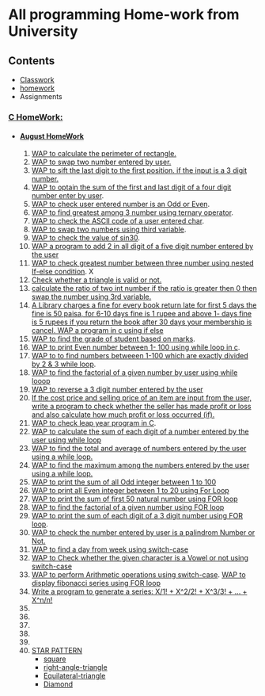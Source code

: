 # All programming Home-work from University

## Contents

- [Classwork](#c-classwork)
- [homework](#c-homework)
- Assignments

<!-- ### [C ClassWork](/classwork/) -->

### [C HomeWork:](/c/homeworks/)

- #### [August HomeWork](/c/homeworks/august-2024/)
  1.  [WAP to calculate the perimeter of rectangle.](/c/homeworks/13-08-2024/perimeter-rectangle.c)
  2.  [WAP to swap two number entered by user.](/c/homeworks/13-08-2024/swap-two-number.c)
  3.  [WAP to sift the last digit to the first position. if the input is a 3 digit number.](/c/homeworks/13-08-2024/sift-third-digit-to-first.c)
  4.  [WAP to optain the sum of the first and last digit of a four digit number enter by user](/c/homeworks/13-08-2024/sum-of-first-and-last-digit.c).
  5.  [WAP to check user entered number is an Odd or Even](/c/homeworks/14-08-2024/odd-even.c).
  6.  [WAP to find greatest among 3 number using ternary operator](/c/homeworks/14-08-2024/greatest-among-three.c).
  7.  [WAP to check the ASCII code of a user entered char](/c/homeworks/14-08-2024/ascii-check.c).
  8.  [WAP to swap two numbers using third variable](/c/homeworks/14-08-2024/num-swap-using-third-variable.c).
  9.  [WAP to check the value of sin30](/c/homeworks/14-08-2024/check-sin30.c).
  10. [WAP a program to add 2 in all digit of a five digit number entered by the user](/c/homeworks/14-08-2024/add2-in-all-digit-of-5-digit-num.c)
  11. [WAP to check greatest number between three number using nested If-else condition](/c/classwork/20-08-2024/greatest-number-among3-using-nested-if.c). X
  12. [Check whether a triangle is valid or not.](/c/classwork/20-08-2024/check-valid-triangle.c)
  13. [calculate the ratio of two int number if the ratio is greater then 0 then swap the number using 3rd variable.](/c/classwork/20-08-2024/check-ratio.c)
  14. [ A Library charges a fine for every book return late for first 5 days the fine is 50 paisa, for 6-10 days fine is 1 rupee and above 1- days fine is 5 rupees if you return the book after 30 days your membership is cancel. WAP a program in c using if else](/c/homeworks/august-2024/library-charges.c)
  15. [WAP to find the grade of student based on marks](/c/homeworks/august-2024/grade-using-if-else.c).
  16. [WAP to print Even number between 1- 100 using while loop in c](/c/homeworks/august-2024/evenNumber-1-100.c).
  17. [WAP to to find numbers betweeen 1-100 which are exactly divided by 2 & 3 while loop](/c/homeworks/august-2024/num-divide-by-2-3.c).
  18. [WAP to find the factorial of a given number by user using while looop](/c/homeworks/august-2024/factorial.c)
  19. [WAP to reverse a 3 digit number entered by the user](/c/homeworks/august-2024/reverse-of-num.c)
  20. [If the cost price and selling price of an item are input from the user, write a program to check whether the seller has made profit or loss and also calculate how much profit or loss occurred (if).](/c/homeworks/august-2024/const-selling-buying-profit.c)
  21. [WAP to check leap year program in C](/c/homeworks/august-2024/leap-year.c).
  22. [WAP to calculate the sum of each digit of a number entered by the user using while loop](/c/homeworks/august-2024/sum-of-each-digit.c)
  23. [WAP to find the total and average of numbers entered by the user using a while loop.](/c/homeworks/august-2024/sum-avg.c)
  24. [WAP to find the maximum among the numbers entered by the user using a while loop.](/c/homeworks/august-2024/max-num-entered.c)
  25. [WAP to print the sum of all Odd integer between 1 to 100](/c/homeworks/august-2024/odd-int-btw-1-100.c)
  26. [WAP to print all Even integer between 1 to 20 using For Loop](/c/homeworks/august-2024/even-num-btw-1-20.c)
  27. [WAP to print the sum of first 50 natural number using FOR loop](/c/homeworks/august-2024/sum-of-first-50-natural-num.c)
  28. [WAP to find the factorial of a given number using FOR loop](/c/homeworks/august-2024/factorial-using-for.c)
  29. [WAP to print the sum of each digit of a 3 digit number using FOR loop](/c/homeworks/august-2024/sum-of-each-digit-of-3.c).
  30. [WAP to check the number entered by user is a palindrom Number or Not.](/c/homeworks/august-2024/palindrom.c)
  31. [WAP to find a day from week using switch-case](/c/homeworks/august-2024/day-from-week-switch-case.c)
  32. [WAP to Check whether the given character is a Vowel or not using switch-case](/c/homeworks/august-2024/vowel-check.c)
  33. [WAP to perform Arithmetic operations using switch-case](/day-1/control_structure/switch-case.c). [WAP to display fibonacci series using FOR loop](/c/homeworks/august-2024/fibonacci-series.c)
  34. [Write a program to generate a series: X/1! + X^2/2! + X^3/3! + ... + X^n/n!](/c/homeworks/august-2024/power-series.c)
  35. 
  36. 
  37. 
  38. 
  39. 
  40. [STAR PATTERN](/c/homeworks/august-2024/star-pattern/)
      - [square](/c/homeworks/august-2024/star-pattern/square.c)
      - [right-angle-triangle](/c/homeworks/august-2024/star-pattern/right-angle-triangle.c)
      - [Equilateral-triangle](/c/homeworks/august-2024/star-pattern/equilateral-triangle.c)
      - [Diamond](/c/homeworks/august-2024/star-pattern/diamond.c)
